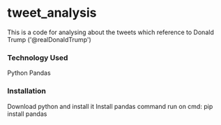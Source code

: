 # tweet_analysis

This is a code for analysing about the tweets which reference to Donald Trump ('@realDonaldTrump')
 
### Technology Used
Python
Pandas


### Installation
Download python and install it
Install pandas command run on cmd: pip install pandas 
